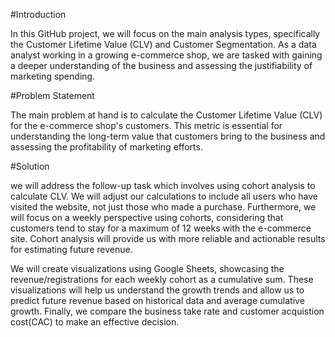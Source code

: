 #Introduction

In this GitHub project, we will focus on the main analysis types, specifically the Customer Lifetime Value (CLV) and Customer Segmentation. As a data analyst working in a growing e-commerce shop, we are tasked with gaining a deeper understanding of the business and assessing the justifiability of marketing spending. 

#Problem Statement

The main problem at hand is to calculate the Customer Lifetime Value (CLV) for the e-commerce shop's customers. This metric is essential for understanding the long-term value that customers bring to the business and assessing the profitability of marketing efforts.

#Solution

 we will address the follow-up task which involves using cohort analysis to calculate CLV. We will adjust our calculations to include all users who have visited the website, not just those who made a purchase. Furthermore, we will focus on a weekly perspective using cohorts, considering that customers tend to stay for a maximum of 12 weeks with the e-commerce site. Cohort analysis will provide us with more reliable and actionable results for estimating future revenue.

We will create visualizations using Google Sheets, showcasing the revenue/registrations for each weekly cohort as a cumulative sum. These visualizations will help us understand the growth trends and allow us to predict future revenue based on historical data and average cumulative growth. Finally, we compare the business take rate and customer acquistion cost(CAC) to make an effective decision. 

